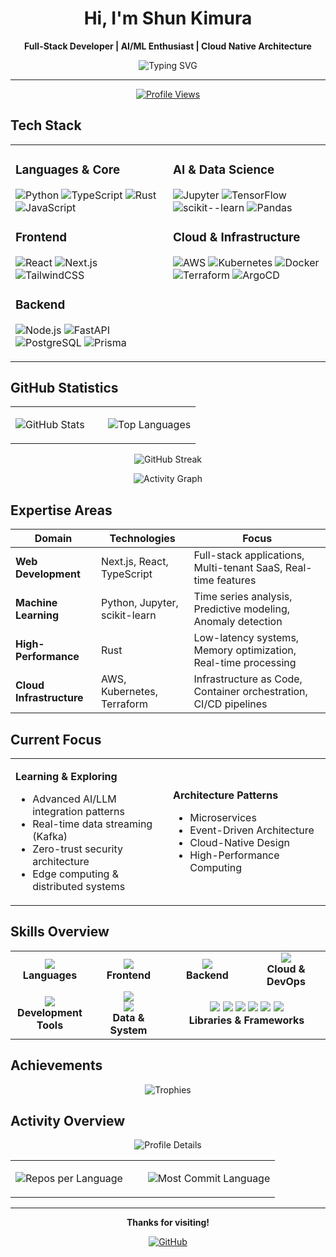 <div align="center">

# Hi, I'm Shun Kimura

**Full-Stack Developer | AI/ML Enthusiast | Cloud Native Architecture**

<img src="https://readme-typing-svg.herokuapp.com?font=Fira+Code&pause=1000&color=36BCF7&center=true&vCenter=true&width=500&lines=Full-Stack+Developer;Machine+Learning+Engineer;DevOps+%26+Infrastructure;High-Performance+Systems" alt="Typing SVG" />

---

[![Profile Views](https://komarev.com/ghpvc/?username=Shun-Kimura-AI-Hikari&color=blue&style=flat-square)](https://github.com/Shun-Kimura-AI-Hikari)

</div>

## Tech Stack

<table>
<tr>
<td valign="top" width="50%">

### Languages & Core
![Python](https://img.shields.io/badge/-Python-3776AB?style=for-the-badge&logo=python&logoColor=white)
![TypeScript](https://img.shields.io/badge/-TypeScript-3178C6?style=for-the-badge&logo=typescript&logoColor=white)
![Rust](https://img.shields.io/badge/-Rust-000000?style=for-the-badge&logo=rust&logoColor=white)
![JavaScript](https://img.shields.io/badge/-JavaScript-F7DF1E?style=for-the-badge&logo=javascript&logoColor=black)

### Frontend
![React](https://img.shields.io/badge/-React-61DAFB?style=for-the-badge&logo=react&logoColor=black)
![Next.js](https://img.shields.io/badge/-Next.js-000000?style=for-the-badge&logo=next.js&logoColor=white)
![TailwindCSS](https://img.shields.io/badge/-TailwindCSS-38B2AC?style=for-the-badge&logo=tailwind-css&logoColor=white)

### Backend
![Node.js](https://img.shields.io/badge/-Node.js-339933?style=for-the-badge&logo=node.js&logoColor=white)
![FastAPI](https://img.shields.io/badge/-FastAPI-009688?style=for-the-badge&logo=fastapi&logoColor=white)
![PostgreSQL](https://img.shields.io/badge/-PostgreSQL-4169E1?style=for-the-badge&logo=postgresql&logoColor=white)
![Prisma](https://img.shields.io/badge/-Prisma-2D3748?style=for-the-badge&logo=prisma&logoColor=white)

</td>
<td valign="top" width="50%">

### AI & Data Science
![Jupyter](https://img.shields.io/badge/-Jupyter-F37626?style=for-the-badge&logo=jupyter&logoColor=white)
![TensorFlow](https://img.shields.io/badge/-TensorFlow-FF6F00?style=for-the-badge&logo=tensorflow&logoColor=white)
![scikit--learn](https://img.shields.io/badge/-scikit--learn-F7931E?style=for-the-badge&logo=scikit-learn&logoColor=white)
![Pandas](https://img.shields.io/badge/-Pandas-150458?style=for-the-badge&logo=pandas&logoColor=white)

### Cloud & Infrastructure
![AWS](https://img.shields.io/badge/-AWS-232F3E?style=for-the-badge&logo=amazon-aws&logoColor=white)
![Kubernetes](https://img.shields.io/badge/-Kubernetes-326CE5?style=for-the-badge&logo=kubernetes&logoColor=white)
![Docker](https://img.shields.io/badge/-Docker-2496ED?style=for-the-badge&logo=docker&logoColor=white)
![Terraform](https://img.shields.io/badge/-Terraform-7B42BC?style=for-the-badge&logo=terraform&logoColor=white)
![ArgoCD](https://img.shields.io/badge/-ArgoCD-EF7B4D?style=for-the-badge&logo=argo&logoColor=white)

</td>
</tr>
</table>

## GitHub Statistics

<div align="center">

<table>
<tr>
<td width="50%">

![GitHub Stats](https://github-readme-stats.vercel.app/api?username=Shun-Kimura-AI-Hikari&show_icons=true&theme=tokyonight&hide_border=true&include_all_commits=true&count_private=true)

</td>
<td width="50%">

![Top Languages](https://github-readme-stats.vercel.app/api/top-langs/?username=Shun-Kimura-AI-Hikari&layout=compact&theme=tokyonight&hide_border=true&langs_count=8)

</td>
</tr>
</table>

![GitHub Streak](https://github-readme-streak-stats.herokuapp.com/?user=Shun-Kimura-AI-Hikari&theme=tokyonight&hide_border=true)

![Activity Graph](https://github-readme-activity-graph.vercel.app/graph?username=Shun-Kimura-AI-Hikari&theme=tokyo-night&hide_border=true)

</div>

## Expertise Areas

| Domain | Technologies | Focus |
|--------|-------------|-------|
| **Web Development** | Next.js, React, TypeScript | Full-stack applications, Multi-tenant SaaS, Real-time features |
| **Machine Learning** | Python, Jupyter, scikit-learn | Time series analysis, Predictive modeling, Anomaly detection |
| **High-Performance** | Rust | Low-latency systems, Memory optimization, Real-time processing |
| **Cloud Infrastructure** | AWS, Kubernetes, Terraform | Infrastructure as Code, Container orchestration, CI/CD pipelines |

## Current Focus

<table>
<tr>
<td width="50%">

**Learning & Exploring**
- Advanced AI/LLM integration patterns
- Real-time data streaming (Kafka)
- Zero-trust security architecture
- Edge computing & distributed systems

</td>
<td width="50%">

**Architecture Patterns**
- Microservices
- Event-Driven Architecture
- Cloud-Native Design
- High-Performance Computing

</td>
</tr>
</table>

## Skills Overview

<table>
<tr>
<td width="25%" align="center">
<img src="https://skillicons.dev/icons?i=python,typescript,rust,javascript" /><br>
<b>Languages</b>
</td>
<td width="25%" align="center">
<img src="https://skillicons.dev/icons?i=react,nextjs,tailwind,html" /><br>
<b>Frontend</b>
</td>
<td width="25%" align="center">
<img src="https://skillicons.dev/icons?i=nodejs,fastapi,postgres,prisma" /><br>
<b>Backend</b>
</td>
<td width="25%" align="center">
<img src="https://skillicons.dev/icons?i=aws,kubernetes,docker,terraform" /><br>
<b>Cloud & DevOps</b>
</td>
</tr>
<tr>
<td width="25%" align="center">
<img src="https://skillicons.dev/icons?i=git,github,vscode,jest" /><br>
<b>Development Tools</b>
</td>
<td width="25%" align="center">
<img src="https://skillicons.dev/icons?i=redis,linux,bash" /><br>
<img src="https://img.shields.io/badge/-OpenSearch-005EB8?style=for-the-badge&logo=opensearch&logoColor=white" /><br>
<b>Data & System</b>
</td>
<td colspan="2" align="center">
<img src="https://img.shields.io/badge/-Jupyter-F37626?style=for-the-badge&logo=jupyter&logoColor=white" />
<img src="https://img.shields.io/badge/-Pandas-150458?style=for-the-badge&logo=pandas&logoColor=white" />
<img src="https://img.shields.io/badge/-NumPy-013243?style=for-the-badge&logo=numpy&logoColor=white" />
<img src="https://img.shields.io/badge/-Playwright-2EAD33?style=for-the-badge&logo=playwright&logoColor=white" />
<img src="https://img.shields.io/badge/-Zod-3E67B1?style=for-the-badge&logo=zod&logoColor=white" />
<img src="https://img.shields.io/badge/-Prisma-2D3748?style=for-the-badge&logo=prisma&logoColor=white" /><br>
<b>Libraries & Frameworks</b>
</td>
</tr>
</table>

## Achievements

<div align="center">

![Trophies](https://github-profile-trophy.vercel.app/?username=Shun-Kimura-AI-Hikari&theme=tokyonight&no-frame=true&row=2&column=6&margin-w=15&margin-h=15)

</div>

## Activity Overview

<div align="center">

![Profile Details](https://github-profile-summary-cards.vercel.app/api/cards/profile-details?username=Shun-Kimura-AI-Hikari&theme=tokyonight)

<table>
<tr>
<td width="50%">

![Repos per Language](https://github-profile-summary-cards.vercel.app/api/cards/repos-per-language?username=Shun-Kimura-AI-Hikari&theme=tokyonight)

</td>
<td width="50%">

![Most Commit Language](https://github-profile-summary-cards.vercel.app/api/cards/most-commit-language?username=Shun-Kimura-AI-Hikari&theme=tokyonight)

</td>
</tr>
</table>

</div>

---

<div align="center">

**Thanks for visiting!**

[![GitHub](https://img.shields.io/badge/-@Shun--Kimura--AI--Hikari-181717?style=flat-square&logo=github)](https://github.com/Shun-Kimura-AI-Hikari)

</div>
